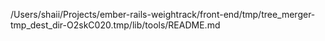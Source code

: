/Users/shaii/Projects/ember-rails-weightrack/front-end/tmp/tree_merger-tmp_dest_dir-O2skC020.tmp/lib/tools/README.md
